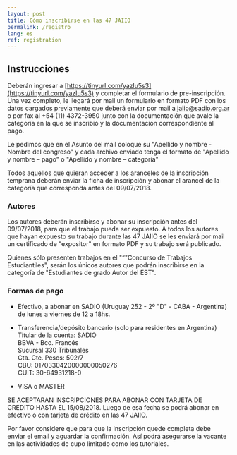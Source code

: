 ```yaml
---
layout: post
title: Cómo inscribirse en las 47 JAIIO
permalink: /registro
lang: es
ref: registration
---
```


## Instrucciones

Deberán ingresar a [https://tinyurl.com/yazlu5s3](https://tinyurl.com/yazlu5s3) y completar el formulario de pre-inscripción. Una vez completo, le llegará por mail un formulario en formato PDF con los datos cargados previamente que deberá enviar por mail a [jaiio@sadio.org.ar](mailto:jaiio@sadio.org.ar) o por fax al +54 (11) 4372-3950 junto con la documentación que avale la categoría en la que se inscribió y la documentación correspondiente al pago.

Le pedimos que en el Asunto del mail coloque su "Apellido y nombre - Nombre del congreso" y cada archivo enviado tenga el formato de "Apellido y nombre – pago" o "Apellido y nombre – categoría"

Todos aquellos que quieran acceder a los aranceles de la inscripción temprana deberán enviar la ficha de inscripción y abonar el arancel de la categoría que corresponda antes del 09/07/2018. 

 
### Autores

Los autores deberán inscribirse y abonar su inscripción antes del 09/07/2018, para que el trabajo pueda ser expuesto. A todos los autores que hayan expuesto su trabajo durante las 47 JAIIO se les enviará por mail un certificado de "expositor" en formato PDF y su trabajo será publicado.

Quienes sólo presenten trabajos en el "“"Concurso de Trabajos Estudiantiles", serán los únicos autores que podrán inscribirse en la categoría de "Estudiantes de grado Autor del EST".


### Formas de pago

- Efectivo, a abonar en SADIO (Uruguay 252 - 2º "D" - CABA - Argentina) de lunes a viernes de 12 a 18hs.

- Transferencia/depósito bancario (solo para residentes en Argentina)   
Titular de la cuenta: SADIO   
BBVA - Bco. Francés   
Sucursal 330 Tribunales   
Cta. Cte. Pesos: 502/7   
CBU: 0170330420000000050276   
CUIT: 30-64931218-0   

- VISA o MASTER

SE ACEPTARAN INSCRIPCIONES PARA ABONAR CON TARJETA DE CREDITO HASTA EL 15/08/2018. Luego de esa fecha se podrá abonar en efectivo o con tarjeta de crédito en las 47 JAIIO.

Por favor considere que para que la inscripción quede completa debe enviar el email y aguardar la confirmación. Así podrá asegurarse la vacante en las actividades de cupo limitado como los tutoriales.
